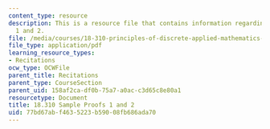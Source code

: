 ```yaml
---
content_type: resource
description: This is a resource file that contains information regarding sample proofs
  1 and 2.
file: /media/courses/18-310-principles-of-discrete-applied-mathematics-fall-2013/77bd67abf4635223b59008fb686ada70_MIT18_310F13sample3.pdf
file_type: application/pdf
learning_resource_types:
- Recitations
ocw_type: OCWFile
parent_title: Recitations
parent_type: CourseSection
parent_uid: 158af2ca-df0b-75a7-a0ac-c3d65c8e80a1
resourcetype: Document
title: 18.310 Sample Proofs 1 and 2
uid: 77bd67ab-f463-5223-b590-08fb686ada70
---
```

